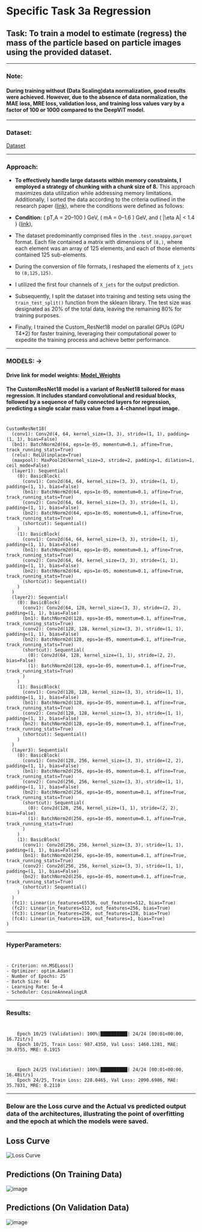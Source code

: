 # Specific Task 3a Regression

## Task: To  train a model to estimate (regress) the mass of the particle based on particle images using the provided dataset. 
--- 

### Note:

#### During training without (Data Scaling)data normalization, good results were achieved. However, due to the absence of data normalization, the MAE loss, MRE loss, validation loss, and training loss values vary by a factor of 100 or 1000 compared to the DeepViT model.

---

### Dataset:

  [Dataset](https://cernbox.cern.ch/s/zUvpkKhXIp0MJ0g)

---
### Approach:

- **To effectively handle large datasets within memory constraints, I employed a strategy of chunking with a chunk size of 8.** This approach maximizes data utilization while addressing memory limitations. Additionally, I sorted the data according to the criteria outlined in the research paper ([link](https://arxiv.org/abs/2204.12313)), where the conditions were defined as follows:

- **Condition:** \( pT,A = 20–100 \) GeV, \( mA = 0–1.6 \) GeV, and \( |\eta A| < 1.4 \) ([link](https://arxiv.org/abs/2204.12313)),

- The dataset predominantly comprised files in the `.test.snappy.parquet` format. Each file contained a matrix with dimensions of `(8,)`, where each element was an array of 125 elements, and each of those elements contained 125 sub-elements.

- During the conversion of file formats, I reshaped the elements of `X_jets` to `(8,125,125)`.

- I utilized the first four channels of `X_jets` for the output prediction.

- Subsequently, I split the dataset into training and testing sets using the `train_test_split()` function from the sklearn library. The test size was designated as 20% of the total data, leaving the remaining 80% for training purposes.

- Finally, I trained the Custom_ResNet18 model on parallel GPUs (GPU T4*2) for faster training, leveraging their computational power to expedite the training process and achieve better performance. 


---

### MODELS: → 

#### Drive link for model weights: [Model_Weights](https://drive.google.com/file/d/1DpVx7VUooF23cREVhr1ZHLz4AOsIF_8A/view?usp=drive_link)

#### The CustomResNet18 model is a variant of ResNet18 tailored for mass regression. It includes standard convolutional and residual blocks, followed by a sequence of fully connected layers for regression, predicting a single scalar mass value from a 4-channel input image.
#
    CustomResNet18(
      (conv1): Conv2d(4, 64, kernel_size=(3, 3), stride=(1, 1), padding=(1, 1), bias=False)
      (bn1): BatchNorm2d(64, eps=1e-05, momentum=0.1, affine=True, track_running_stats=True)
      (relu): ReLU(inplace=True)
      (maxpool): MaxPool2d(kernel_size=3, stride=2, padding=1, dilation=1, ceil_mode=False)
      (layer1): Sequential(
        (0): BasicBlock(
          (conv1): Conv2d(64, 64, kernel_size=(3, 3), stride=(1, 1), padding=(1, 1), bias=False)
          (bn1): BatchNorm2d(64, eps=1e-05, momentum=0.1, affine=True, track_running_stats=True)
          (conv2): Conv2d(64, 64, kernel_size=(3, 3), stride=(1, 1), padding=(1, 1), bias=False)
          (bn2): BatchNorm2d(64, eps=1e-05, momentum=0.1, affine=True, track_running_stats=True)
          (shortcut): Sequential()
        )
        (1): BasicBlock(
          (conv1): Conv2d(64, 64, kernel_size=(3, 3), stride=(1, 1), padding=(1, 1), bias=False)
          (bn1): BatchNorm2d(64, eps=1e-05, momentum=0.1, affine=True, track_running_stats=True)
          (conv2): Conv2d(64, 64, kernel_size=(3, 3), stride=(1, 1), padding=(1, 1), bias=False)
          (bn2): BatchNorm2d(64, eps=1e-05, momentum=0.1, affine=True, track_running_stats=True)
          (shortcut): Sequential()
        )
      )
      (layer2): Sequential(
        (0): BasicBlock(
          (conv1): Conv2d(64, 128, kernel_size=(3, 3), stride=(2, 2), padding=(1, 1), bias=False)
          (bn1): BatchNorm2d(128, eps=1e-05, momentum=0.1, affine=True, track_running_stats=True)
          (conv2): Conv2d(128, 128, kernel_size=(3, 3), stride=(1, 1), padding=(1, 1), bias=False)
          (bn2): BatchNorm2d(128, eps=1e-05, momentum=0.1, affine=True, track_running_stats=True)
          (shortcut): Sequential(
            (0): Conv2d(64, 128, kernel_size=(1, 1), stride=(2, 2), bias=False)
            (1): BatchNorm2d(128, eps=1e-05, momentum=0.1, affine=True, track_running_stats=True)
          )
        )
        (1): BasicBlock(
          (conv1): Conv2d(128, 128, kernel_size=(3, 3), stride=(1, 1), padding=(1, 1), bias=False)
          (bn1): BatchNorm2d(128, eps=1e-05, momentum=0.1, affine=True, track_running_stats=True)
          (conv2): Conv2d(128, 128, kernel_size=(3, 3), stride=(1, 1), padding=(1, 1), bias=False)
          (bn2): BatchNorm2d(128, eps=1e-05, momentum=0.1, affine=True, track_running_stats=True)
          (shortcut): Sequential()
        )
      )
      (layer3): Sequential(
        (0): BasicBlock(
          (conv1): Conv2d(128, 256, kernel_size=(3, 3), stride=(2, 2), padding=(1, 1), bias=False)
          (bn1): BatchNorm2d(256, eps=1e-05, momentum=0.1, affine=True, track_running_stats=True)
          (conv2): Conv2d(256, 256, kernel_size=(3, 3), stride=(1, 1), padding=(1, 1), bias=False)
          (bn2): BatchNorm2d(256, eps=1e-05, momentum=0.1, affine=True, track_running_stats=True)
          (shortcut): Sequential(
            (0): Conv2d(128, 256, kernel_size=(1, 1), stride=(2, 2), bias=False)
            (1): BatchNorm2d(256, eps=1e-05, momentum=0.1, affine=True, track_running_stats=True)
          )
        )
        (1): BasicBlock(
          (conv1): Conv2d(256, 256, kernel_size=(3, 3), stride=(1, 1), padding=(1, 1), bias=False)
          (bn1): BatchNorm2d(256, eps=1e-05, momentum=0.1, affine=True, track_running_stats=True)
          (conv2): Conv2d(256, 256, kernel_size=(3, 3), stride=(1, 1), padding=(1, 1), bias=False)
          (bn2): BatchNorm2d(256, eps=1e-05, momentum=0.1, affine=True, track_running_stats=True)
          (shortcut): Sequential()
        )
      )
      (fc1): Linear(in_features=65536, out_features=512, bias=True)
      (fc2): Linear(in_features=512, out_features=256, bias=True)
      (fc3): Linear(in_features=256, out_features=128, bias=True)
      (fc4): Linear(in_features=128, out_features=1, bias=True)
    )
---

### HyperParameters:
#

    - Criterion: nn.MSELoss()
    - Optimizer: optim.Adam() 
    - Number of Epochs: 25
    - Batch Size: 64
    - Learning Rate: 5e-4
    - Scheduler: CosineAnnealingLR

---

### Results:

#
        Epoch 10/25 (Validation): 100%|██████████| 24/24 [00:01<00:00, 16.72it/s]
        Epoch 10/25, Train Loss: 987.4350, Val Loss: 1460.1281, MAE: 30.0755, MRE: 0.1915

#
        Epoch 24/25 (Validation): 100%|██████████| 24/24 [00:01<00:00, 16.48it/s]
        Epoch 24/25, Train Loss: 228.0465, Val Loss: 2090.6986, MAE: 35.7831, MRE: 0.2110

---

### Below are the Loss curve and the Actual vs predicted output data of the architectures, illustrating the point of overfitting and the epoch at which the models were saved.



## Loss Curve
![Loss Curve](https://github.com/AADI-234/ML4SCI-GSoC24/assets/133188867/db11fc8b-8dd9-4349-9d42-f3bf627c8522)

## Predictions (On Training Data)
![image](https://github.com/AADI-234/ML4SCI-GSoC24/assets/133188867/bbf7ab1c-cec1-42f1-9732-c6b32dc67628)

## Predictions (On Validation Data)
![image](https://github.com/AADI-234/ML4SCI-GSoC24/assets/133188867/bc49cad4-2b0f-461d-89c2-6a0d091e0358)
